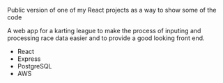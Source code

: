 Public version of one of my React projects as a way to show some of the code

A web app for a karting league to make the process of inputing and processing race data easier and to provide a good looking front end.

- React
- Express
- PostgreSQL
- AWS
